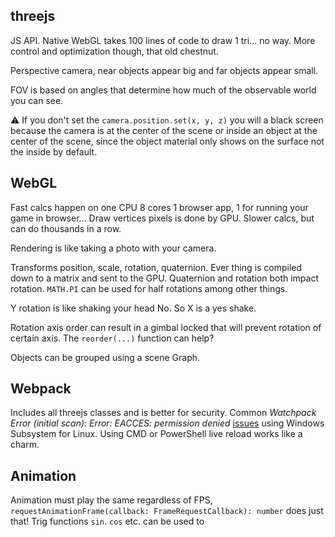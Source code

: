 ## threejs
JS API. Native WebGL takes 100 lines of code to draw 1 tri... no way. More control and optimization though, that old chestnut.

Perspective camera, near objects appear big and far objects appear small.

FOV is based on angles that determine how much of the observable world you can see.

⚠ If you don't set the `camera.position.set(x, y, z)` you will a black screen because the camera is at the center of the scene or inside an object at the center of the scene, since the object material only shows on the surface not the inside by default.

## WebGL
Fast calcs happen on one CPU 8 cores 1 browser app, 1 for running your game in browser...
Draw vertices pixels is done by GPU. Slower calcs, but can do thousands in a row. 

Rendering is like taking a photo with your camera.

Transforms position, scale, rotation, quaternion. Ever thing is compiled down to a matrix and sent to the GPU. Quaternion and rotation both impact rotation. `MATH.PI` can be used for half rotations among other things.

Y rotation is like shaking your head No. So X is a yes shake.

Rotation axis order can result in a gimbal locked that will prevent rotation of certain axis. The `reorder(...)` function can help?

Objects can be grouped using a scene Graph.

## Webpack
Includes all threejs classes and is better for security.
Common *Watchpack Error (initial scan): Error: EACCES: permission denied* [issues](https://github.com/webpack/webpack-dev-server/issues/2809) using Windows Subsystem for Linux. Using CMD or PowerShell live reload works like a charm.

## Animation

Animation must play the same regardless of FPS, `requestAnimationFrame(callback: FrameRequestCallback): number` does just that! Trig functions `sin`. `cos` etc. can be used to 
